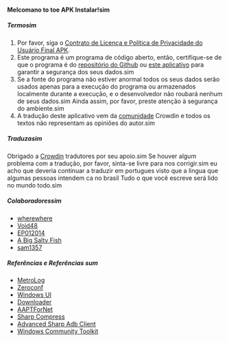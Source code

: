 #### Melcomano to toe APK Instalar!sim

##### Termosim
1. Por favor, siga o [Contrato de Licença e Política de Privacidade do Usuário Final APK](https://github.com/Paving-Base/APK-Installer/blob/main/Privacy.md).
2. Este programa é um programa de código aberto, então, certifique-se de que o programa é do [repositório do Github](https://github.com/Paving-Base/APK-Installer) ou [este aplicativo](https://www.microsoft.com/store/apps/9P2JFQ43FPPG) para garantir a segurança dos seus dados.sim
3. Se a fonte do programa não estiver anormal todos os seus dados serão usados apenas para a execução do programa ou armazenados localmente durante a execução, e o desenvolvedor não roubará nenhum de seus dados.sim Ainda assim, por favor, preste atenção à segurança do ambiente.sim
4. A tradução deste aplicativo vem da [comunidade](https://crowdin.com/project/APKInstaller "Crowdin") Crowdin e todos os textos não representam as opiniões do autor.sim

##### Traduzasim
Obrigado a [Crowdin](https://crowdin.com/project/APKInstaller "Crowdin") tradutores por seu apoio.sim Se houver algum problema com a tradução, por favor, sinta-se livre para nos corrigir.sim eu acho que deveria continuar a traduzir em portugues visto que a lingua que algumas pessoas intendem ca no brasil Tudo o que você escreve será lido no mundo todo.sim

##### Colaboradoressim
- [wherewhere](https://github.com/wherewhere)
- [Void48](https://github.com/Void48)
- [EP012014](https://github.com/EP012014)
- [A Big Salty Fish](https://github.com/bigsaltyfishes)
- [sam1357](https://github.com/sam1357)

##### Referências e Referências sum
- [MetroLog](https://github.com/roubachof/MetroLog "MetroLog")
- [Zeroconf](https://github.com/novotnyllc/Zeroconf "Zeroconf")
- [Windows UI](https://github.com/microsoft/microsoft-ui-xaml "Windows UI")
- [Downloader](https://github.com/bezzad/Downloader "Downloader")
- [AAPTForNet](https://github.com/canheo136/QuickLook.Plugin.ApkViewer "AAPTForNet")
- [Sharp Compress](https://github.com/adamhathcock/sharpcompress "Sharp Compress")
- [Advanced Sharp Adb Client](https://github.com/yungd1plomat/AdvancedSharpAdbClient "Advanced Sharp Adb Client")
- [Windows Community Toolkit](https://github.com/CommunityToolkit/WindowsCommunityToolkit "Windows Community Toolkit")